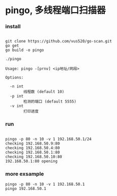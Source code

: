 pingo, 多线程端口扫描器
======================


### install

```shell

git clone https://github.com/vus520/go-scan.git
go get
go build -o pingo

./pingo

Usage: pingo -[prnv] <ip地址/网段>

Options:

  -n int
    	线程数 (default 10)
  -p int
    	检测的端口 (default 5555)
  -v int
    	打印进度

```


### run

```

pingo -p 80 -n 10 -v 1 192.168.50.1/24
checking 192.168.50.9:80
checking 192.168.50.4:80
checking 192.168.50.1:80
checking 192.168.50.10:80
192.168.50.1:80 opening

```

### more exsample
```
pingo -p 80 -n 10 -v 1 192.168.50.1
pingo 192.168.50.1
```